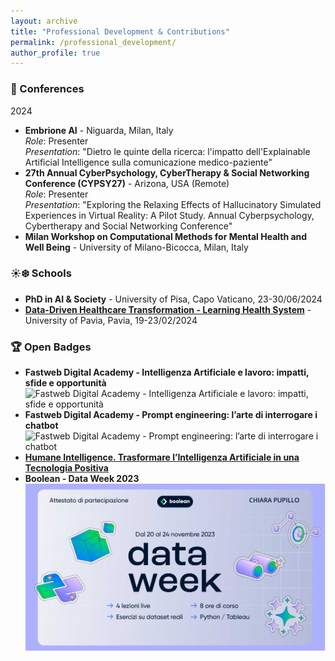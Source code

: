 ```yaml
---
layout: archive
title: "Professional Development & Contributions"
permalink: /professional_development/
author_profile: true
---
```


### 📅 Conferences
2024
- **Embrione AI** - Niguarda, Milan, Italy  
  *Role*: Presenter  
  *Presentation*: "Dietro le quinte della ricerca: l'impatto dell'Explainable Artificial Intelligence sulla comunicazione medico-paziente"
- **27th Annual CyberPsychology, CyberTherapy & Social Networking Conference (CYPSY27)** - Arizona, USA (Remote)  
  *Role*: Presenter  
  *Presentation*: "Exploring the Relaxing Effects of Hallucinatory Simulated Experiences in Virtual Reality: A Pilot Study. Annual Cyberpsychology, Cybertherapy and Social Networking Conference"
- **Milan Workshop on Computational Methods for Mental Health and Well Being** - University of Milano-Bicocca, Milan, Italy

### ☀️❄️ Schools
- **PhD in AI & Society** - University of Pisa, Capo Vaticano, 23-30/06/2024  
- [**Data-Driven Healthcare Transformation - Learning Health System**](https://app.myopenbadge.com/receive/iCQS-86d7c844dfb7dec622bc72c0506795d6-IKEy-61724756715/uwaPhVHtzDBg-0f77bcc0f6500045859c7fd16cb8da48-epXtOSGR8BUl-5/public) - University of Pavia, Pavia, 19-23/02/2024  

### 🏆 Open Badges
- **Fastweb Digital Academy - Intelligenza Artificiale e lavoro: impatti, sfide e opportunità** ![Fastweb Digital Academy - Intelligenza Artificiale e lavoro: impatti, sfide e opportunità](../professional_development/FA_Intelligenza_Artificiale_e_lavoro_impatti,_sfide_e_opportunit%C3%A0.png)
- **Fastweb Digital Academy - Prompt engineering: l’arte di interrogare i chatbot** ![Fastweb Digital Academy - Prompt engineering: l’arte di interrogare i chatbot](../professional_development/FA_Prompt_engineering_l’arte_di_interrogare_i_chatbot.png)
- [**Humane Intelligence. Trasformare l’Intelligenza Artificiale in una Tecnologia Positiva**](https://app.myopenbadge.com/receive/FGWujLb-0e643e4e284095075def3c3ebe5eb3a8-u5yxt38PNE7-31716830907/WGyaYXQHdkUi-43cf9a52926e0c9b4f1fbb6e051568fd-FmLM4giDl3-7/public)
- **Boolean - Data Week 2023** ![Boolean - Data Week 2023](../professional_development/Boolean_dataweek23.png)





